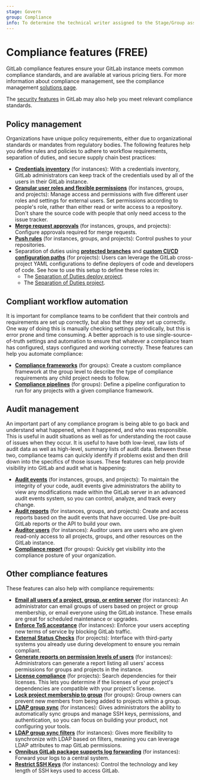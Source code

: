 ```yaml
---
stage: Govern
group: Compliance
info: To determine the technical writer assigned to the Stage/Group associated with this page, see https://about.gitlab.com/handbook/product/ux/technical-writing/#assignments
---
```


# Compliance features **(FREE)**

GitLab compliance features ensure your GitLab instance meets common compliance standards, and are available at various pricing tiers. For more information about compliance management, see the compliance
management [solutions page](https://about.gitlab.com/solutions/compliance/).

The [security features](../security/index.md) in GitLab may also help you meet relevant compliance standards.

## Policy management

Organizations have unique policy requirements, either due to organizational
standards or mandates from regulatory bodies. The following features help you
define rules and policies to adhere to workflow requirements, separation of duties,
and secure supply chain best practices:

- [**Credentials inventory**](../user/admin_area/credentials_inventory.md) (for
  instances): With a credentials inventory, GitLab administrators can keep track
  of the credentials used by all of the users in their GitLab instance.
- [**Granular user roles and flexible permissions**](../user/permissions.md)
  (for instances, groups, and projects): Manage access and permissions with five
  different user roles and settings for external users. Set permissions according
  to people's role, rather than either read or write access to a repository. Don't
  share the source code with people that only need access to the issue tracker.
- [**Merge request approvals**](../user/project/merge_requests/approvals/index.md)
  (for instances, groups, and projects): Configure approvals required for
  merge requests.
- [**Push rules**](../user/project/repository/push_rules.md) (for instances, groups, and
  projects): Control pushes to your repositories.
- Separation of duties using [**protected branches**](../user/project/protected_branches.md#require-code-owner-approval-on-a-protected-branch)
  and [**custom CI/CD configuration paths**](../ci/pipelines/settings.md#specify-a-custom-cicd-configuration-file) (for projects): Users can leverage the GitLab cross-project YAML configurations
  to define deployers of code and developers of code. See how to use this setup
  to define these roles in:
  - The [Separation of Duties deploy project](https://gitlab.com/guided-explorations/separation-of-duties-deploy/blob/master/README.md).
  - The [Separation of Duties project](https://gitlab.com/guided-explorations/separation-of-duties/blob/master/README.md).

## Compliant workflow automation

It is important for compliance teams to be confident that their controls and
requirements are set up correctly, but also that they _stay_ set up correctly.
One way of doing this is manually checking settings periodically, but this is
error prone and time consuming. A better approach is to use single-source-of-truth
settings and automation to ensure that whatever a compliance team has configured,
stays configured and working correctly. These features can help you automate
compliance:

- [**Compliance frameworks**](../user/group/compliance_frameworks.md) (for groups): Create a custom
  compliance framework at the group level to describe the type of compliance requirements any child project needs to follow.
- [**Compliance pipelines**](../user/group/compliance_frameworks.md#configure-a-compliance-pipeline) (for groups): Define a
  pipeline configuration to run for any projects with a given compliance framework.

## Audit management

An important part of any compliance program is being able to go back and understand
what happened, when it happened, and who was responsible. This is useful in audit
situations as well as for understanding the root cause of issues when they occur.
It is useful to have both low-level, raw lists of audit data as well as high-level,
summary lists of audit data. Between these two, compliance teams can quickly
identify if problems exist and then drill down into the specifics of those issues.
These features can help provide visibility into GitLab and audit what is happening:

- [**Audit events**](audit_events.md) (for instances, groups, and projects): To
  maintain the integrity of your code, audit events give administrators the
  ability to view any modifications made within the GitLab server in an advanced
  audit events system, so you can control, analyze, and track every change.
- [**Audit reports**](audit_reports.md) (for instances, groups, and projects):
  Create and access reports based on the audit events that have occurred. Use
  pre-built GitLab reports or the API to build your own.
- [**Auditor users**](auditor_users.md) (for instances): Auditor users are users
  who are given read-only access to all projects, groups, and other resources on
  the GitLab instance.
- [**Compliance report**](../user/compliance/compliance_report/index.md) (for
  groups): Quickly get visibility into the compliance posture of your organization.

## Other compliance features

These features can also help with compliance requirements:

- [**Email all users of a project, group, or entire server**](../user/admin_area/email_from_gitlab.md)
  (for instances): An administrator can email groups of users based on project
  or group membership, or email everyone using the GitLab instance. These emails
  are great for scheduled maintenance or upgrades.
- [**Enforce ToS acceptance**](../user/admin_area/settings/terms.md) (for
  instances): Enforce your users accepting new terms of service by blocking GitLab
  traffic.
- [**External Status Checks**](../user/project/merge_requests/status_checks.md)
  (for projects): Interface with third-party systems you already use during
  development to ensure you remain compliant.
- [**Generate reports on permission levels of users**](../user/admin_area/index.md#user-permission-export)
  (for instances): Administrators can generate a report listing all users' access
  permissions for groups and projects in the instance.
- [**License compliance**](../user/compliance/license_compliance/index.md) (for
  projects): Search dependencies for their licenses. This lets you determine if
  the licenses of your project's dependencies are compatible with your project's
  license.
- [**Lock project membership to group**](../user/group/access_and_permissions.md#prevent-members-from-being-added-to-projects-in-a-group)
  (for groups): Group owners can prevent new members from being added to projects
  within a group.
- [**LDAP group sync**](auth/ldap/ldap_synchronization.md#group-sync) (for
  instances): Gives administrators the ability to automatically sync groups and
  manage SSH keys, permissions, and authentication, so you can focus on building
  your product, not configuring your tools.
- [**LDAP group sync filters**](auth/ldap/ldap_synchronization.md#group-sync)
  (for instances): Gives more flexibility to synchronize with LDAP based on
  filters, meaning you can leverage LDAP attributes to map GitLab permissions.
- [**Omnibus GitLab package supports log forwarding**](https://docs.gitlab.com/omnibus/settings/logs.html#udp-log-forwarding)
  (for instances): Forward your logs to a central system.
- [**Restrict SSH Keys**](../security/ssh_keys_restrictions.md) (for instances):
  Control the technology and key length of SSH keys used to access GitLab.
